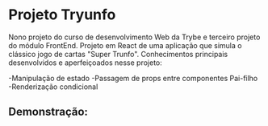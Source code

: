 # Projeto Tryunfo #

Nono projeto do curso de desenvolvimento Web da Trybe e terceiro projeto do módulo FrontEnd. Projeto em React de uma aplicação que simula o clássico jogo de cartas "Super Trunfo". Conhecimentos principais desenvolvidos e aperfeiçoados nesse projeto:

-Manipulação de estado
-Passagem de props entre componentes Pai-filho
-Renderização condicional 

## Demonstração: ##

<!-- Seguimos no React e dessa vez aprendemos a manipular o estado, passamos props entre componentes pai-filho, renderizamos componentes condicionalmente e criamos uma aplicação que nos possibilita montar um saudoso joguinho de cartas que a minha geração brincou muitooo "Super Trunfo".  -->